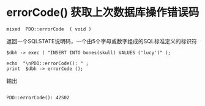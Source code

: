 # errorCode() 获取上次数据库操作错误码
```
mixed  PDO::errorCode  ( void )

```
返回一个SQLSTATE说明码，一个由5个字母或数字组成的SQL标准定义的标识符
```
$dbh -> exec ( "INSERT INTO bones(skull) VALUES ('lucy')" );

echo  "\nPDO::errorCode(): " ;
print  $dbh -> errorCode ();

```
输出
```

PDO::errorCode(): 42S02


```
